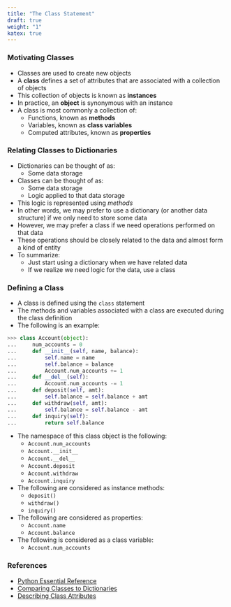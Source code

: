 ```yaml
---
title: "The Class Statement"
draft: true
weight: "1"
katex: true
---
```


### Motivating Classes
- Classes are used to create new objects
- A **class** defines a set of attributes that are associated with a collection of objects
- This collection of objects is known as **instances**
- In practice, an **object** is synonymous with an instance
- A class is most commonly a collection of:
	- Functions, known as **methods**
	- Variables, known as **class variables**
	- Computed attributes, known as **properties**

### Relating Classes to Dictionaries
- Dictionaries can be thought of as:
	- Some data storage
- Classes can be thought of as:
	- Some data storage
	- Logic applied to that data storage
- This logic is represented using *methods*
- In other words, we may prefer to use a dictionary (or another data structure) if we only need to store some data
- However, we may prefer a class if we need operations performed on that data
- These operations should be closely related to the data and almost form a kind of entity
- To summarize:
	- Just start using a dictionary when we have related data
	- If we realize we need logic for the data, use a class

### Defining a Class
- A class is defined using the `class` statement
- The methods and variables associated with a class are executed during the class definition
- The following is an example:

```python
>>> class Account(object):
...     num_accounts = 0
...     def __init__(self, name, balance):
...         self.name = name
...         self.balance = balance
...         Account.num_accounts += 1
...     def __del__(self):
...         Account.num_accounts -= 1
...     def deposit(self, amt):
...         self.balance = self.balance + amt
...     def withdraw(self, amt):
...         self.balance = self.balance - amt
...     def inquiry(self):
...         return self.balance
```

- The namespace of this class object is the following:
	- `Account.num_accounts`
	- `Account.__init__`
	- `Account.__del__`
	- `Account.deposit`
	- `Account.withdraw`
	- `Account.inquiry`
- The following are considered as instance methods:
	- `deposit()`
	- `withdraw()`
	- `inquiry()`
- The following are considered as properties:
	- `Account.name`
	- `Account.balance`
- The following is considered as a class variable:
	- `Account.num_accounts`

### References
- [Python Essential Reference](http://index-of.co.uk/Python/Python%20Essential%20Reference,%20Fourth%20Edition.pdf)
- [Comparing Classes to Dictionaries](https://stackoverflow.com/a/11108184/12777044)
- [Describing Class Attributes](https://stackoverflow.com/a/6475332/12777044)
